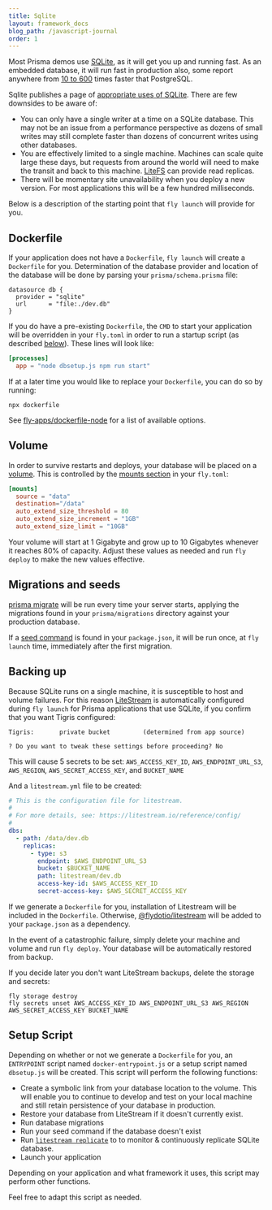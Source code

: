 ```yaml
---
title: Sqlite
layout: framework_docs
blog_path: /javascript-journal
order: 1
---
```


Most Prisma demos use [SQLite](https://www.sqlite.org/index.html), as it will get you up and running fast. As an embedded database, it will run fast in production also, some
report anywhere from [10 to 600](https://www.youtube.com/watch?v=XcAYkriuQ1o) times faster that PostgreSQL. 

Sqlite publishes a page of [appropriate uses of SQLite](https://www.sqlite.org/whentouse.html). There are few downsides to be aware of:

  * You can only have a single writer at a time on a SQLite database.  This may not be an issue from a performance perspective as dozens of small writes may still complete faster than dozens of concurrent writes using other databases.
  * You are effectively limited to a single machine.  Machines can scale quite large these days, but requests from around the world will need to make the transit and back to this machine.  [LiteFS](https://fly.io/docs/litefs/) can provide read replicas.
  * There will be momentary site unavailability when you deploy a new version.  For most applications this will be a few hundred milliseconds.

  Below is a description of the starting point that `fly launch` will provide for you.

## Dockerfile

If your application does not have a `Dockerfile`, `fly launch` will create a `Dockerfile` for you.  Determination of the
database provider and location of the database will be done by parsing your `prisma/schema.prisma` file:

```config
datasource db {
  provider = "sqlite"
  url      = "file:./dev.db"
}
```

If you do have a pre-existing `Dockerfile`, the `CMD` to start your application will be overridden in your `fly.toml` in order to run a startup script (as described [below](#setup-script)).  These lines will look like:

```toml
[processes]
  app = "node dbsetup.js npm run start"
```

If at a later time you would like to replace your `Dockerfile`, you can do so by running:

```
npx dockerfile
```

See [fly-apps/dockerfile-node](https://github.com/fly-apps/dockerfile-node?tab=readme-ov-file#overview) for a list of available options.


## Volume

In order to survive restarts and deploys, your database will be placed on a [volume](https://fly.io/docs/volumes/overview/).  This is controlled by the [mounts section](https://fly.io/docs/reference/configuration/#the-mounts-section) in your `fly.toml`:

```toml
[mounts]
  source = "data"
  destination="/data"
  auto_extend_size_threshold = 80
  auto_extend_size_increment = "1GB"
  auto_extend_size_limit = "10GB"
```

Your volume will start at 1 Gigabyte and grow up to 10 Gigabytes whenever it reaches 80% of capacity.  Adjust these values as needed and run `fly deploy` to make the new values effective.

## Migrations and seeds

[prisma migrate](https://www.prisma.io/docs/orm/prisma-client/deployment/deploy-database-changes-with-prisma-migrate) will be run every time your server starts, applying the migrations found in your `prisma/migrations` directory against your production database.

If a [seed command](https://www.prisma.io/docs/orm/prisma-migrate/workflows/seeding) is found in your `package.json`, it will be run once, at `fly launch` time,
immediately after the first migration.

## Backing up

Because SQLite runs on a single machine, it is susceptible to host and volume failures. For this
reason [LiteStream](https://litestream.io/) is automatically configured during `fly launch` for Prisma applications that use SQLite, if you confirm that you want Tigris configured:

```
Tigris:       private bucket         (determined from app source)

? Do you want to tweak these settings before proceeding? No
```

This will cause 5 secrets to be set: 
`AWS_ACCESS_KEY_ID`,
`AWS_ENDPOINT_URL_S3`,
`AWS_REGION`,
`AWS_SECRET_ACCESS_KEY`, and
`BUCKET_NAME`

And a `litestream.yml` file to be created:

```yaml
# This is the configuration file for litestream.
#
# For more details, see: https://litestream.io/reference/config/
#
dbs:
  - path: /data/dev.db
    replicas:
      - type: s3
        endpoint: $AWS_ENDPOINT_URL_S3
        bucket: $BUCKET_NAME
        path: litestream/dev.db
        access-key-id: $AWS_ACCESS_KEY_ID
        secret-access-key: $AWS_SECRET_ACCESS_KEY
```

If we generate a `Dockerfile` for you, installation of Litestream will be included in the `Dockerfile`.  Otherwise, [@flydotio/litestream](https://www.npmjs.com/package/@flydotio/litestream) will be added to your `package.json` as a dependency.

In the event of a catastrophic failure, simply delete your machine and volume and run `fly deploy`.  Your database will be automatically restored from backup.

If you decide later you don't want LiteStream backups, delete the storage and secrets:

```
fly storage destroy
fly secrets unset AWS_ACCESS_KEY_ID AWS_ENDPOINT_URL_S3 AWS_REGION AWS_SECRET_ACCESS_KEY BUCKET_NAME
```

## Setup Script

Depending on whether or not we generate a `Dockerfile` for you, an `ENTRYPOINT` script named `docker-entrypoint.js` or a setup script named `dbsetup.js` will be created.  This script will perform the following functions:

* Create a symbolic link from your database location to the volume.  This will enable you to continue to develop and test on your local machine and still retain persistence of your database in production.
* Restore your database from LiteStream if it doesn't currently exist.
* Run database migrations
* Run your seed command if the database doesn't exist
* Run [`litestream replicate`](https://litestream.io/reference/replicate/) to to monitor & continuously replicate SQLite database.
* Launch your application

Depending on your application and what framework it uses, this script may perform other functions.

Feel free to adapt this script as needed.
